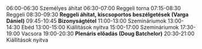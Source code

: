 <tr scope="row">
  <th>06:00-06:30</th>
  <td>Személyes áhítat</td>
</tr>
<tr>
  <th>06:30-07:00</th>
  <td>Reggeli torna</td>
</tr>
<tr>
  <th>07:15-08:30</th>
  <td>Reggeli</td>
</tr>
<tr>
  <th>08:30-09:30</th>
  <td><strong>Reggeli áhítat, kiscsoportos beszélgetések (Varga Dániel)</strong></td>
</tr>
<tr>
  <th>09:45-10:45</th>
  <td><strong>Bizonyságtétel</strong></td>
</tr>
<tr>
  <th>11:00-13:00</th>
  <td>Szemináriumok</td>
</tr>
<tr>
  <th>13:00-14:30</th>
  <td>Ebéd</td>
</tr>
<tr>
  <th>13:00-15:00</th>
  <td>Kiállítások nyitva</td>
</tr>
<tr>
  <th>15:00-17:00</th>
  <td>Szemináriumok</td>
</tr>
<tr>
  <th>17:30-19:00</th>
  <td>Vacsora</td>
</tr>
<tr>
  <th>19:00-20:30</th>
  <td><strong>Plenáris előadás (Doug Batchelor)</strong></td>
</tr>
<tr>
  <th>20:30-21:00</th>
  <td>Kiállítások nyitva</td>
</tr>
